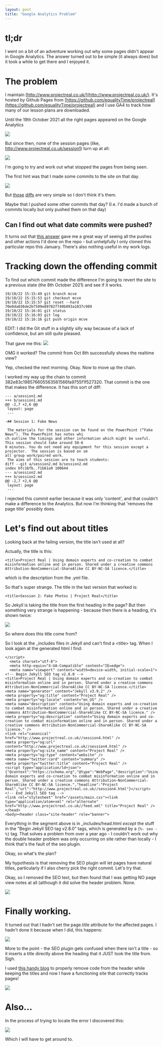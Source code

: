 ```yaml
---
layout: post
title: "Google Analytics Problem"
---
```


# tl;dr 
I went on a bit of an adventure working out why some pages didn't appear in Google Analytics. The answer turned out to be simple (it always does) but it took a while to get there and I enjoyed it. 



# The problem 
I maintain [http://www.projectreal.co.uk/](http://www.projectreal.co.uk/).  It's hosted by Github Pages from [https://github.com/equalityTime/projectreal](https://github.com/equalityTime/projectreal) and I use GA4 to track how many of our lesson plans are downloaded. 

Until the 19th October 2021 all the right pages appeared on the Google Analytics 


![](/assets/images/GA4/1.png)

But since then, none of the session pages (like, http://www.projectreal.co.uk/session1) turn up at all: 

![](/assets/images/GA4/2.png)

I'm going to try and work out what stopped the pages from being seen. 

The first hint was that I made some commits to the site on that day. 

![](/assets/images/GA4/3.png)


But [those](https://github.com/eQualityTime/projectreal/commit/382e83c198576605563561566fa9755f1f527320) [diffs](https://github.com/eQualityTime/projectreal/commit/17fe49413a71e303c892539df9f37b0bdedf700c) are very simple so I don't think it's them. 

Maybe that I pushed some other commits that day? (I.e. I'd made a bunch of commits locally but only pushed them on that day) 

## Can I find out what date commits were pushed? 
It turns out that [this answer](https://stackoverflow.com/a/12704702/170243) gave me a great way of seeing all the pushes and other actions I'd done on the repo - but unhelpfully I only cloned this particular repo this January.  There's also nothing useful in my work logs. 



# Tracking down the offending commit
To find out which commit made the difference I'm going to revert the site to a previous state (the 8th October 2021) and see if it works. 

```
19/10/22 15:15:49 git branch mcve
19/10/22 15:15:53 git checkout mcve
19/10/22 15:15:57 git reset --hard 70e0da036de2b7509e89782f740b893a1037c909
19/10/22 15:16:01 git status
19/10/22 15:16:03 git log
19/10/22 15:16:16 git push origin mcve
```

EDIT: I did the Git stuff in a slightly silly way because of a lack of confidence, but am still quite pleased. 

That gave me this: 
![](/assets/images/GA4/5.png)

OMG it worked? The commit from Oct 8th successfully shows the realtime view? 

Yep, checked the next morning. Okay. Now to move up the chain. 

I worked my way up the chain to commit 382e83c198576605563561566fa9755f1f527320. That commit is the one that makes the difference.  It has this sort of diff: 

```
--- a/session1.md
+++ b/session1.md
@@ -2,7 +2,6 @@
 layout: page
 ---

-## Session 1: Fake News

 The materials for the session can be found on the PowerPoint (“Fake News”). The PowerPoint has notes whi
ch outline the timings and other information which might be useful.  This session should take around 50-6
0 minutes. You do not need any equipment for this session except a projector.  The session is based on sm
all group work/paired work.
 The aims of this session are to teach students:
diff --git a/session2.md b/session2.md
index bfc16fb..f1b61a9 100644
--- a/session2.md
+++ b/session2.md
@@ -2,7 +2,6 @@
 layout: page
 ---
```


I rejected this commit earlier because it was only 'content', and that couldn't make a difference to the Analytics.   But now I'm thinking that 'removes the page title' possibly does. 


# Let's find out about titles 
Looking back at the failing version, the title isn't used at all? 

Actually, the title is this: 

```
<title>Project Real | Using domain experts and co-creation to combat misinformation online and in person. Shared under a creative commons Attribution-NonCommercial-ShareAlike CC BY-NC-SA licence.</title>
```

which is the description from the .yml file. 

So that's super strange. The title in the last version that worked is: 

```
<title>Session 2: Fake Photos | Project Real</title>
```

So Jekyll is taking the title from the first heading in the page? But then something very strange is happening - because then there is a heading, it's shown twice:

![](/assets/images/GA4/6.png)


So where does this title come from?

So I look at the _includes files in Jekyll and can't find a \<title\> tag. When I look again at the generated html I find: 

```
</script>
  <meta charset="utf-8">
  <meta http-equiv="X-UA-Compatible" content="IE=edge">
  <meta name="viewport" content="width=device-width, initial-scale=1"><!-- Begin Jekyll SEO tag v2.8.0 -->
<title>Project Real | Using domain experts and co-creation to combat misinformation online and in person. Shared under a creative commons Attribution-NonCommercial-ShareAlike CC BY-NC-SA licence.</title>
<meta name="generator" content="Jekyll v3.9.2" />
<meta property="og:title" content="Project Real" />
<meta property="og:locale" content="en_US" />
<meta name="description" content="Using domain experts and co-creation to combat misinformation online and in person. Shared under a creative commons Attribution-NonCommercial-ShareAlike CC BY-NC-SA licence." />
<meta property="og:description" content="Using domain experts and co-creation to combat misinformation online and in person. Shared under a creative commons Attribution-NonCommercial-ShareAlike CC BY-NC-SA licence." />
<link rel="canonical" href="http://www.projectreal.co.uk//session4.html" />
<meta property="og:url" content="http://www.projectreal.co.uk//session4.html" />
<meta property="og:site_name" content="Project Real" />
<meta property="og:type" content="website" />
<meta name="twitter:card" content="summary" />
<meta property="twitter:title" content="Project Real" />
<script type="application/ld+json">
{"@context":"https://schema.org","@type":"WebPage","description":"Using domain experts and co-creation to combat misinformation online and in person. Shared under a creative commons Attribution-NonCommercial-ShareAlike CC BY-NC-SA licence.","headline":"Project Real","url":"http://www.projectreal.co.uk//session4.html"}</script>
<!-- End Jekyll SEO tag -->
<link rel="stylesheet" href="/assets/main.css"><link type="application/atom+xml" rel="alternate" href="http://www.projectreal.co.uk//feed.xml" title="Project Real" /></head>
<body><header class="site-header" role="banner">
```

Everything in the segment above is in _includes/head.html *except* the stuff in the "Begin Jekyll SEO tag v2.8.0" tags, which is generated by a `{%- seo -%}` tag.  That solves a problem from over a year ago - I couldn't work out why the double header problem was only occurring on site rather than locally - I think that's the fault of the seo plugin. 

Okay, so what's the plan? 

My hypothesis is that removing the SEO plugin will let pages have natural titles, particularly if I also cherry pick the right commit.  Let's try that. 

Okay, so I removed the SEO text, but then found that I was getting NO page view notes at all (although it did solve the header problem.  None.  

![](/assets/images/GA4/7.png)

# Finally working. 
It turned out that I hadn't set the page.title attribute for the affected pages. I hadn't done it because when I did, this happens:

![](/assets/images/GA4/8.png)

More to the point - the SEO plugin gets confused when there isn't a title - so it inserts a title directly above the heading that it JUST  took the title from. Sigh.  


I used [this handy blog](https://holfordm.github.io/2017/04/08/removing-pages-from-header.html) to properly remove code from the header while keeping the titles and now I have a functioning site that correctly tracks pages!  

![](/assets/images/GA4/9.png)

 

# Also... 
In the process of trying to locate the error I discovered this: 


![](/assets/images/GA4/4.png)

Which I will have to get around to. 

















